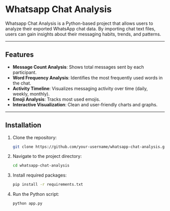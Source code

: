 # Whatsapp Chat Analysis

Whatsapp Chat Analysis is a Python-based project that allows users to analyze their exported WhatsApp chat data. By importing chat text files, users can gain insights about their messaging habits, trends, and patterns.

---

## Features

- **Message Count Analysis**: Shows total messages sent by each participant.
- **Word Frequency Analysis**: Identifies the most frequently used words in the chat.
- **Activity Timeline**: Visualizes messaging activity over time (daily, weekly, monthly).
- **Emoji Analysis**: Tracks most used emojis.
- **Interactive Visualization**: Clean and user-friendly charts and graphs.

---

## Installation

1. Clone the repository:  
   ```bash
   git clone https://github.com/your-username/whatsapp-chat-analysis.git
3. Navigate to the project directory:
    ```bash
    cd whatsapp-chat-analysis
4. Install required packages:
    ```bash
    pip install -r requirements.txt   
5. Run the Python script:
    ```bash
    python app.py
   
